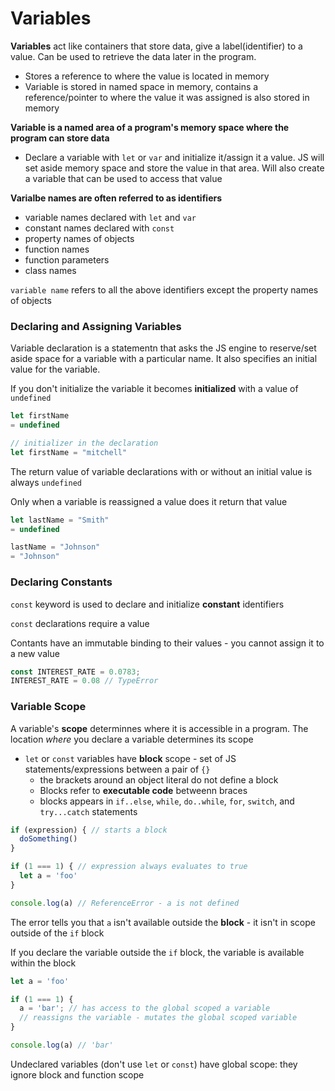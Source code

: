 # Variables

**Variables** act like containers that store data, give a label(identifier) to a value. Can be used to retrieve the data later in the program. 

- Stores a reference to where the value is located in memory
- Variable is stored in named space in memory, contains a reference/pointer to where the value it was assigned is also stored in memory

**Variable is a named area of a program's memory space where the program can store data**

- Declare a variable with `let` or `var` and initialize it/assign it a value. JS will set aside memory space and store the value in that area. Will also create a variable that can be used to access that value 

**Varialbe names are often referred to as identifiers** 

- variable names declared with `let` and `var`
- constant names declared with `const`
- property names of objects
- function names
- function parameters
- class names

`variable name` refers to all the above identifiers except the property names of objects 

### Declaring and Assigning Variables

Variable declaration is a statementn that asks the JS engine to reserve/set aside space for a variable with a particular name. It also specifies an initial value for the variable.

If you don't initialize the variable it becomes **initialized** with a value of `undefined`

```js
let firstName
= undefined

// initializer in the declaration
let firstName = "mitchell"
```

The return value of variable declarations with or without an initial value is always `undefined`

Only when a variable is reassigned a value does it return that value

```js
let lastName = "Smith"
= undefined

lastName = "Johnson"
= "Johnson"
```

### Declaring Constants

`const` keyword is used to declare and initialize **constant** identifiers

`const` declarations require a value

Contants have an immutable binding to their values - you cannot assign it to a new value

```js
const INTEREST_RATE = 0.0783;
INTEREST_RATE = 0.08 // TypeError
```

### Variable Scope

A variable's **scope** determinnes where it is accessible in a program. The location *where* you declare a variable determines its scope

- `let` or `const` variables have **block** scope - set of JS statements/expressions between a pair of `{}` 
  - the brackets around an object literal do not define a block
  - Blocks refer to **executable code** betweenn braces
  - blocks appears in `if..else`, `while`, `do..while`, `for`, `switch`, and `try...catch` statements

```js
if (expression) { // starts a block
  doSomething()
}
```

```js
if (1 === 1) { // expression always evaluates to true
  let a = 'foo'
}

console.log(a) // ReferenceError - a is not defined
```

The error tells you that `a` isn't available outside the **block** - it isn't in scope outside of the `if` block

If you declare the variable outside the `if` block, the variable is available within the block

```js
let a = 'foo'

if (1 === 1) {
  a = 'bar'; // has access to the global scoped a variable
  // reassigns the variable - mutates the global scoped variable
}

console.log(a) // 'bar'
```

Undeclared variables (don't use `let` or `const`) have global scope: they ignore block and function scope 
